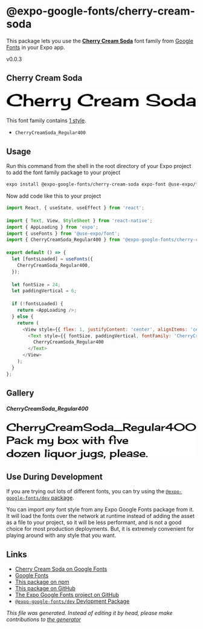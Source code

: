 # @expo-google-fonts/cherry-cream-soda

This package lets you use the [**Cherry Cream Soda**](https://fonts.google.com/specimen/Cherry+Cream+Soda) font family from [Google Fonts](https://fonts.google.com/) in your Expo app.

v0.0.3

## Cherry Cream Soda

![Cherry Cream Soda](./font-family.png)

This font family contains [1 style](#gallery).

- `CherryCreamSoda_Regular400`

## Usage

Run this command from the shell in the root directory of your Expo project to add the font family package to your project
```sh
expo install @expo-google-fonts/cherry-cream-soda expo-font @use-expo/font
```

Now add code like this to your project
```js
import React, { useState, useEffect } from 'react';

import { Text, View, StyleSheet } from 'react-native';
import { AppLoading } from 'expo';
import { useFonts } from '@use-expo/font';
import { CherryCreamSoda_Regular400 } from '@expo-google-fonts/cherry-cream-soda';

export default () => {
  let [fontsLoaded] = useFonts({
    CherryCreamSoda_Regular400,
  });

  let fontSize = 24;
  let paddingVertical = 6;

  if (!fontsLoaded) {
    return <AppLoading />;
  } else {
    return (
      <View style={{ flex: 1, justifyContent: 'center', alignItems: 'center' }}>
        <Text style={{ fontSize, paddingVertical, fontFamily: 'CherryCreamSoda_Regular400' }}>
          CherryCreamSoda_Regular400
        </Text>
      </View>
    );
  }
};

```

## Gallery

##### CherryCreamSoda_Regular400
![CherryCreamSoda_Regular400](./47e79c87ca78a16fd9c841454bdf7ea5a7485a08a7f78baddcc83bbc2f510729.ttf.png)


## Use During Development

If you are trying out lots of different fonts, you can try using the [`@expo-google-fonts/dev` package](https://www.npmjs.com/package/@expo-google-fonts/dev).

You can import *any* font style from any Expo Google Fonts package from it. It will load the fonts
over the network at runtime instead of adding the asset as a file to your project, so it will be 
less performant, and is not a good choice for most production deployments. But, it is extremely convenient
for playing around with any style that you want.

## Links

- [Cherry Cream Soda on Google Fonts](https://fonts.google.com/specimen/Cherry+Cream+Soda)
- [Google Fonts](https://fonts.google.com/)
- [This package on npm](https://www.npmjs.com/package/@expo-google-fonts/cherry-cream-soda)
- [This package on GitHub](https://github.com/expo/google-fonts/tree/master/font-packages/cherry-cream-soda)
- [The Expo Google Fonts project on GitHub](https://github.com/expo/google-fonts)
- [`@expo-google-fonts/dev` Devlopment Package](https://github.com/expo/google-fonts/tree/master/font-packages/dev)


*This file was generated. Instead of editing it by head, please make contributions to [the generator](https://github.com/expo/google-fonts/tree/master/packages/generator)*
